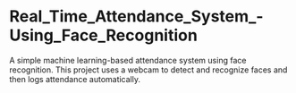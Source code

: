 # Real_Time_Attendance_System_-Using_Face_Recognition
A simple machine learning-based attendance system using face recognition. This project uses a webcam to detect and recognize faces and then logs attendance automatically.
